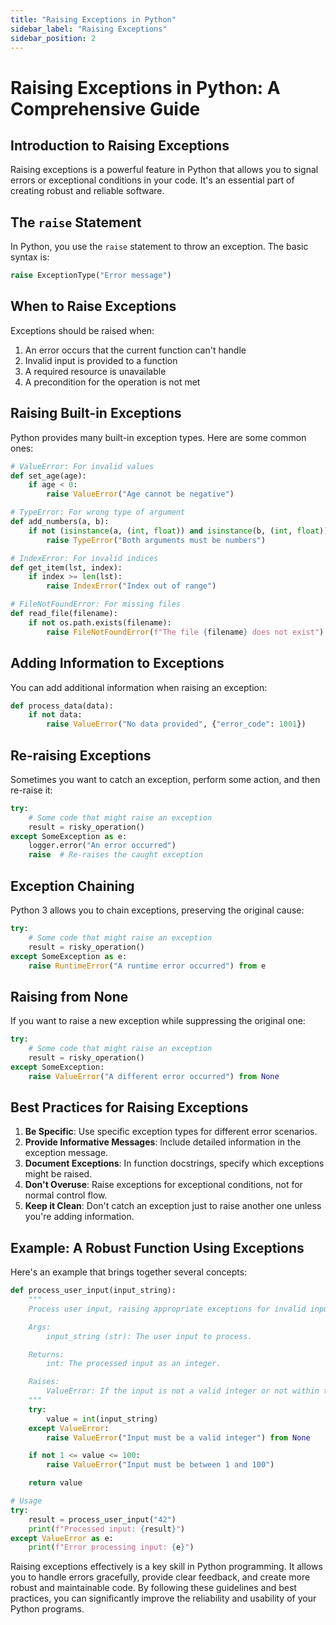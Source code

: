 ```yaml
---
title: "Raising Exceptions in Python"
sidebar_label: "Raising Exceptions"
sidebar_position: 2
---
```

# Raising Exceptions in Python: A Comprehensive Guide

## Introduction to Raising Exceptions

Raising exceptions is a powerful feature in Python that allows you to signal errors or exceptional conditions in your code. It's an essential part of creating robust and reliable software.

## The `raise` Statement

In Python, you use the `raise` statement to throw an exception. The basic syntax is:

```python
raise ExceptionType("Error message")
```

## When to Raise Exceptions

Exceptions should be raised when:
1. An error occurs that the current function can't handle
2. Invalid input is provided to a function
3. A required resource is unavailable
4. A precondition for the operation is not met

## Raising Built-in Exceptions

Python provides many built-in exception types. Here are some common ones:

```python
# ValueError: For invalid values
def set_age(age):
    if age < 0:
        raise ValueError("Age cannot be negative")

# TypeError: For wrong type of argument
def add_numbers(a, b):
    if not (isinstance(a, (int, float)) and isinstance(b, (int, float))):
        raise TypeError("Both arguments must be numbers")

# IndexError: For invalid indices
def get_item(lst, index):
    if index >= len(lst):
        raise IndexError("Index out of range")

# FileNotFoundError: For missing files
def read_file(filename):
    if not os.path.exists(filename):
        raise FileNotFoundError(f"The file {filename} does not exist")
```

## Adding Information to Exceptions

You can add additional information when raising an exception:

```python
def process_data(data):
    if not data:
        raise ValueError("No data provided", {"error_code": 1001})
```

## Re-raising Exceptions

Sometimes you want to catch an exception, perform some action, and then re-raise it:

```python
try:
    # Some code that might raise an exception
    result = risky_operation()
except SomeException as e:
    logger.error("An error occurred")
    raise  # Re-raises the caught exception
```

## Exception Chaining

Python 3 allows you to chain exceptions, preserving the original cause:

```python
try:
    # Some code that might raise an exception
    result = risky_operation()
except SomeException as e:
    raise RuntimeError("A runtime error occurred") from e
```

## Raising from None

If you want to raise a new exception while suppressing the original one:

```python
try:
    # Some code that might raise an exception
    result = risky_operation()
except SomeException:
    raise ValueError("A different error occurred") from None
```

## Best Practices for Raising Exceptions

1. **Be Specific**: Use specific exception types for different error scenarios.
2. **Provide Informative Messages**: Include detailed information in the exception message.
3. **Document Exceptions**: In function docstrings, specify which exceptions might be raised.
4. **Don't Overuse**: Raise exceptions for exceptional conditions, not for normal control flow.
5. **Keep it Clean**: Don't catch an exception just to raise another one unless you're adding information.

## Example: A Robust Function Using Exceptions

Here's an example that brings together several concepts:

```python
def process_user_input(input_string):
    """
    Process user input, raising appropriate exceptions for invalid inputs.

    Args:
        input_string (str): The user input to process.

    Returns:
        int: The processed input as an integer.

    Raises:
        ValueError: If the input is not a valid integer or not within the valid range (1-100).
    """
    try:
        value = int(input_string)
    except ValueError:
        raise ValueError("Input must be a valid integer") from None

    if not 1 <= value <= 100:
        raise ValueError("Input must be between 1 and 100")

    return value

# Usage
try:
    result = process_user_input("42")
    print(f"Processed input: {result}")
except ValueError as e:
    print(f"Error processing input: {e}")
```

Raising exceptions effectively is a key skill in Python programming. It allows you to handle errors gracefully, provide clear feedback, and create more robust and maintainable code. By following these guidelines and best practices, you can significantly improve the reliability and usability of your Python programs.